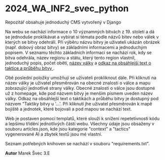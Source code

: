 # 2024_WA_INF2_svec_python

Repozitář obsahuje jednoduchý CMS vytvořený v Django

Na webu se nachází informace o 10 významných bitvách z 19. století a dá se jednoduše proklikávat a vybírat si témata podle názvů bitev nebo válek v kterých se bitvy odehráli. Při výběru názvu bitvy je uživateli ukázán obrázek (např. dobový obraz bitvy) se základními informacemi a jednoduchým popisem. V seznamu těchto základních informací se nachází rok, kdy se bitva odehrála, název regionu a státu, který tento region vlastnil, jednoduchý popis, počet obětí, <ins>název války</ins> a <ins> odkaz na obsáhlejší text o taktice a průběhu bitvy </ins>.

Obě poslední položky umožňují se uživateli prokliknout dále. Při kliknutí na název války je uživatel přesměrován na obecné znalosti o válce a mapu zobrazující jednotlivé strany války. Obecné znalosti o válce jsou dostupné už z homepage, kde pod názvem bitvy je menším písmem uveden název války. Odkaz na obsáhlejší text o taktikách a průběhu bitvy je dostupný pod názvem "Taktiky bitvy u '...'. Při kliknutí jhe uživatel přesměrován k mapě bojiště a jednotek, které bojovali a pod mapou se nachází text.

Web je postaven pomocí templatů, které slouží k snížení repetetivnosti kódu a lepšímu třídění jednotlivých částí webu. Všechny údaje jsou obsaženy v souboru articles.json, kde jsou kategorie "context" a "tactics" vygenerované AI a zbytek textů jsou mé vlastní.

Seznam potřebných knihoven se nachází v souboru "requirements.txt".

**Autor** Marek Švec 3.E

